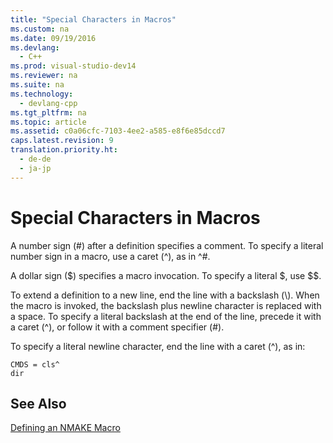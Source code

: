 ```yaml
---
title: "Special Characters in Macros"
ms.custom: na
ms.date: 09/19/2016
ms.devlang: 
  - C++
ms.prod: visual-studio-dev14
ms.reviewer: na
ms.suite: na
ms.technology: 
  - devlang-cpp
ms.tgt_pltfrm: na
ms.topic: article
ms.assetid: c0a06cfc-7103-4ee2-a585-e8f6e85dccd7
caps.latest.revision: 9
translation.priority.ht: 
  - de-de
  - ja-jp
---
```

# Special Characters in Macros
A number sign (#) after a definition specifies a comment. To specify a literal number sign in a macro, use a caret (^), as in ^#.  
  
 A dollar sign ($) specifies a macro invocation. To specify a literal $, use $$.  
  
 To extend a definition to a new line, end the line with a backslash (\\). When the macro is invoked, the backslash plus newline character is replaced with a space. To specify a literal backslash at the end of the line, precede it with a caret (^), or follow it with a comment specifier (#).  
  
 To specify a literal newline character, end the line with a caret (^), as in:  
  
```  
CMDS = cls^  
dir  
```  
  
## See Also  
 [Defining an NMAKE Macro](../vs140/Defining-an-NMAKE-Macro.md)